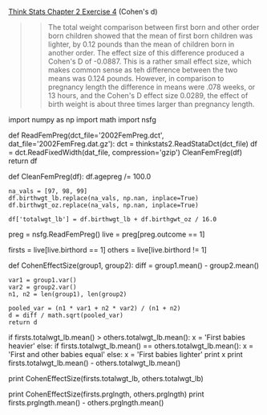 [Think Stats Chapter 2 Exercise 4](http://greenteapress.com/thinkstats2/html/thinkstats2003.html#toc24) (Cohen's d)

>> The total weight comparison between first born and other order born children showed that the mean of first born children was lighter, by 0.12 pounds than the mean of children born in another order. The effect size of this difference produced a Cohen's D of -0.0887. This is a rather small effect size, which makes common sense as teh difference between the two means was 0.124 pounds. However, in comparison to pregnancy length the difference in means were .078 weeks, or 13 hours, and the Cohen's D effect size 0.0289, the effect of birth weight is about three times larger than pregnancy length. 


import numpy as np
import math
import nsfg

def ReadFemPreg(dct_file='2002FemPreg.dct',
               dat_file='2002FemFreg.dat.gz'):
    dct = thinkstats2.ReadStataDct(dct_file)
    df = dct.ReadFixedWidth(dat_file, compression='gzip')
    CleanFemFreg(df)
    return df

def CleanFemPreg(df):
    df.agepreg /= 100.0
    
    na_vals = [97, 98, 99]
    df.birthwgt_lb.replace(na_vals, np.nan, inplace=True)
    df.birthwgt_oz.replace(na_vals, np.nan, inplace=True)
    
    df['totalwgt_lb'] = df.birthwgt_lb + df.birthgwt_oz / 16.0

preg = nsfg.ReadFemPreg()
live = preg[preg.outcome == 1]

firsts = live[live.birthord == 1]
others = live[live.birthord != 1]

def CohenEffectSize(group1, group2):
    diff = group1.mean() - group2.mean()
    
    var1 = group1.var()
    var2 = group2.var()
    n1, n2 = len(group1), len(group2)
    
    pooled_var = (n1 * var1 + n2 * var2) / (n1 + n2)
    d = diff / math.sqrt(pooled_var)
    return d

if firsts.totalwgt_lb.mean() > others.totalwgt_lb.mean():
    x = 'First babies heavier'
else:
    if firsts.totalwgt_lb.mean() == others.totalwgt_lb.mean():
        x = 'First and other babies equal'
    else: x = 'First babies lighter'
    print x
print firsts.totalwgt_lb.mean() - others.totalwgt_lb.mean()

print CohenEffectSize(firsts.totalwgt_lb, others.totalwgt_lb)

print CohenEffectSize(firsts.prglngth, others.prglngth)
print firsts.prglngth.mean() - others.prglngth.mean()
